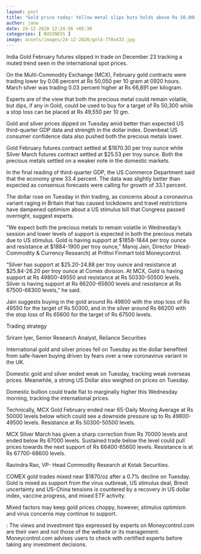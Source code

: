 ```yaml
---
layout: post
title: "Gold price today: Yellow metal slips buts holds above Rs 50,000; deploy buy on dips"
author: jane 
date: 24-12-2020 12:24:56 +05:30 
categories: [ BUSINESS ] 
image: assets/images/24-12-2020/gold-770x433.jpg
---
```

India Gold February futures slipped in trade on December 23 tracking a muted trend seen in the international spot prices.

On the Multi-Commodity Exchange (MCX), February gold contracts were trading lower by 0.06 percent at Rs 50,050 per 10 gram at 0920 hours. March silver was trading 0.03 percent higher at Rs 66,891 per kilogram.

Experts are of the view that both the precious metal could remain volatile, but dips, if any in Gold, could be used to buy for a target of Rs 50,300 while a stop loss can be placed at Rs 49,550 per 10 gm.

Gold and silver prices dipped on Tuesday amid better than expected US third-quarter GDP data and strength in the dollar index. Downbeat US consumer confidence data also pushed both the precious metals lower.

Gold February futures contract settled at $1870.30 per troy ounce while Silver March futures contract settled at $25.53 per troy ounce. Both the precious metals settled on a weaker note in the domestic markets.

In the final reading of third-quarter GDP, the US Commerce Department said that the economy grew 33.4 percent. The data was slightly better than expected as consensus forecasts were calling for growth of 33.1 percent.

The dollar rose on Tuesday in thin trading, as concerns about a coronavirus variant raging in Britain that has caused lockdowns and travel restrictions have dampened optimism about a US stimulus bill that Congress passed overnight, suggest experts.

“We expect both the precious metals to remain volatile in Wednesday’s session and lower levels of support is expected in both the precious metals due to US stimulus. Gold is having support at $1858-1844 per troy ounce and resistance at $1884-1900 per troy ounce,” Manoj Jain, Director (Head-Commodity & Currency Research) at Prithvi Finmart told Moneycontrol.

“Silver has support at $25.20-24.88 per troy ounce and resistance at $25.84-26.20 per troy ounce at Comex division. At MCX, Gold is having support at Rs 49800-49550 and resistance at Rs 50330-50500 levels. Silver is having support at Rs 66200-65600 levels and resistance at Rs 67500-68300 levels,” he said.

Jain suggests buying in the gold around Rs 49800 with the stop loss of Rs 49550 for the target of Rs 50300, and in the silver around Rs 66200 with the stop loss of Rs 65600 for the target of Rs 67500 levels.

Trading strategy

Sriram Iyer, Senior Research Analyst, Reliance Securities

International gold and silver prices fell on Tuesday as the dollar benefited from safe-haven buying driven by fears over a new coronavirus variant in the UK.

Domestic gold and silver ended weak on Tuesday, tracking weak overseas prices. Meanwhile, a strong US Dollar also weighed on prices on Tuesday.

Domestic bullion could trade flat to marginally higher this Wednesday morning, tracking the international prices.

Technically, MCX Gold February ended near 65-Daily Moving Average at Rs 50000 levels below which could see a downside pressure up to Rs 49800-49500 levels. Resistance at Rs 50300-50500 levels.

MCX Silver March has given a sharp correction from Rs 70000 levels and ended below Rs 67000 levels. Sustained trade below the level could pull prices towards the next support of Rs 66400-65600 levels. Resistance is at Rs 67700-68600 levels.

Ravindra Rao, VP- Head Commodity Research at Kotak Securities.

COMEX gold trades mixed near $1870/oz after a 0.7% decline on Tuesday. Gold is mixed as support from the virus outbreak, US stimulus deal, Brexit uncertainty and US-China tensions is countered by a recovery in US dollar index, vaccine progress, and mixed ETF activity.

Mixed factors may keep gold prices choppy, however, stimulus optimism and virus concerns may continue to support.

: The views and investment tips expressed by experts on Moneycontrol.com are their own and not those of the website or its management. Moneycontrol.com advises users to check with certified experts before taking any investment decisions.